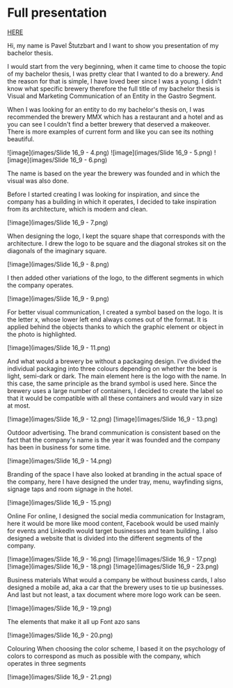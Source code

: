 # Full presentation
[HERE](Theses.pdf)

Hi, my name is Pavel Štutzbart and I want to show you presentation of my bachelor thesis. 

I would start from the very beginning, when it came time to choose the topic of my bachelor thesis, I was pretty clear that I wanted to do a brewery. And the reason for that is simple, I have loved beer since I was a young. I didn't know what specific brewery therefore the full title of my bachelor thesis is Visual and Marketing Communication of an Entity in the Gastro Segment. 

When I was looking for an entity to do my bachelor's thesis on, I was recommended the brewery MMX which has a restaurant and a hotel and as you can see I couldn't find a better brewery that deserved a makeover. 
There is more examples of current form and like you can see its nothing beautiful. 

![image](images/Slide 16_9 - 4.png)
![image](images/Slide 16_9 - 5.png)
![image](images/Slide 16_9 - 6.png)

The name is based on the year the brewery was founded and in which the visual was also done. 

Before I started creating I was looking for inspiration, and since the company has a building in which it operates, I decided to take inspiration from its architecture, which is modern and clean. 

[!image](images/Slide 16_9 - 7.png)

When designing the logo, I kept the square shape that corresponds with the architecture. I drew the logo to be square and the diagonal strokes sit on the diagonals of the imaginary square.

[!image](images/Slide 16_9 - 8.png)

I then added other variations of the logo, to the different segments in which the company operates. 

[!image](images/Slide 16_9 - 9.png)

For better visual communication, I created a symbol based on the logo. It is the letter x, whose lower left end always comes out of the format. It is applied behind the objects thanks to which the graphic element or object in the photo is highlighted. 

[!image](images/Slide 16_9 - 11.png)

And what would a brewery be without a packaging design. I've divided the individual packaging into three colours depending on whether the beer is light, semi-dark or dark. The main element here is the logo with the name. In this case, the same principle as the brand symbol is used here. Since the brewery uses a large number of containers, I decided to create the label so that it would be compatible with all these containers and would vary in size at most. 

[!image](images/Slide 16_9 - 12.png)
[!image](images/Slide 16_9 - 13.png)

Outdoor advertising.
The brand communication is consistent based on the fact that the company's name is the year it was founded and the company has been in business for some time.

[!image](images/Slide 16_9 - 14.png)

Branding of the space
I have also looked at branding in the actual space of the company, here I have designed the under tray, menu, wayfinding signs, signage taps and room signage in the hotel.

[!image](images/Slide 16_9 - 15.png)

Online
For online, I designed the social media communication for Instagram, here it would be more like mood content, Facebook would be used mainly for events and LinkedIn would target businesses and team building. I also designed a website that is divided into the different segments of the company. 

[!image](images/Slide 16_9 - 16.png)
[!image](images/Slide 16_9 - 17.png)
[!image](images/Slide 16_9 - 18.png)
[!image](images/Slide 16_9 - 23.png)

Business materials
What would a company be without business cards, I also designed a mobile ad, aka a car that the brewery uses to tie up businesses. And last but not least, a tax document where more logo work can be seen. 

[!image](images/Slide 16_9 - 19.png)

The elements that make it all up 
Font azo sans 

[!image](images/Slide 16_9 - 20.png)

Colouring
When choosing the color scheme, I based it on the psychology of colors to correspond as much as possible with the company, which operates in three segments 

[!image](images/Slide 16_9 - 21.png)
